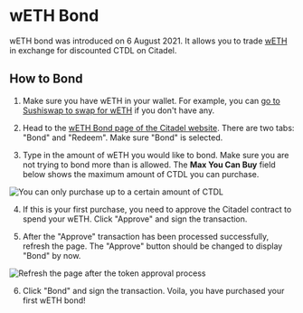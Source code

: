 # wETH Bond

wETH bond was introduced on 6 August 2021. It allows you to trade [wETH](https://weth.io/) in exchange for discounted CTDL on Citadel.

## How to Bond

1. Make sure you have wETH in your wallet. For example, you can [go to Sushiswap to swap for wETH](https://app.sushi.com/swap?inputCurrency=&outputCurrency=0xC02aaA39b223FE8D0A0e5C4F27eAD9083C756Cc2) if you don't have any.

2. Head to the [wETH Bond page of the Citadel website](https://app.olympusdao.finance/#/bonds/eth). There are two tabs: "Bond" and "Redeem". Make sure "Bond" is selected.

3. Type in the amount of wETH you would like to bond. Make sure you are not trying to bond more than is allowed. The **Max You Can Buy** field below shows the maximum amount of CTDL you can purchase.

![You can only purchase up to a certain amount of CTDL](../../.gitbook/assets/max_you_can_buy.png)

4. If this is your first purchase, you need to approve the Citadel contract to spend your wETH. Click "Approve" and sign the transaction.

5. After the "Approve" transaction has been processed successfully, refresh the page. The "Approve" button should be changed to display "Bond" by now.

![Refresh the page after the token approval process](../../.gitbook/assets/bond_refresh.png)

6. Click "Bond" and sign the transaction. Voila, you have purchased your first wETH bond!

